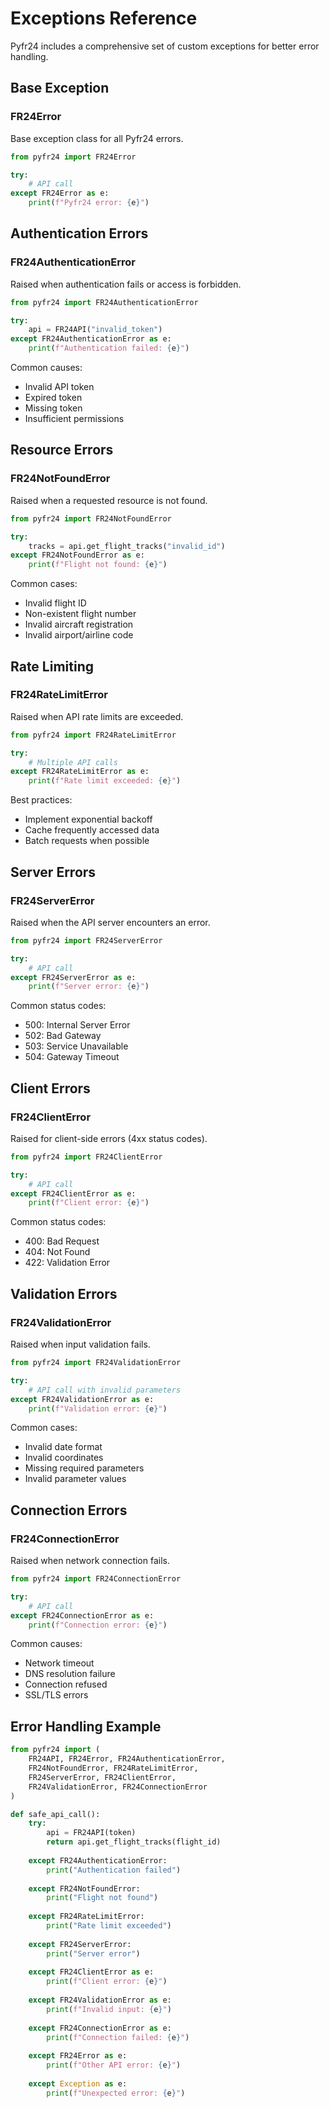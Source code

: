 # Exceptions Reference

Pyfr24 includes a comprehensive set of custom exceptions for better error handling.

## Base Exception

### FR24Error
Base exception class for all Pyfr24 errors.

```python
from pyfr24 import FR24Error

try:
    # API call
except FR24Error as e:
    print(f"Pyfr24 error: {e}")
```

## Authentication Errors

### FR24AuthenticationError
Raised when authentication fails or access is forbidden.

```python
from pyfr24 import FR24AuthenticationError

try:
    api = FR24API("invalid_token")
except FR24AuthenticationError as e:
    print(f"Authentication failed: {e}")
```

Common causes:

- Invalid API token
- Expired token
- Missing token
- Insufficient permissions

## Resource Errors

### FR24NotFoundError
Raised when a requested resource is not found.

```python
from pyfr24 import FR24NotFoundError

try:
    tracks = api.get_flight_tracks("invalid_id")
except FR24NotFoundError as e:
    print(f"Flight not found: {e}")
```

Common cases:

- Invalid flight ID
- Non-existent flight number
- Invalid aircraft registration
- Invalid airport/airline code

## Rate Limiting

### FR24RateLimitError
Raised when API rate limits are exceeded.

```python
from pyfr24 import FR24RateLimitError

try:
    # Multiple API calls
except FR24RateLimitError as e:
    print(f"Rate limit exceeded: {e}")
```

Best practices:

- Implement exponential backoff
- Cache frequently accessed data
- Batch requests when possible

## Server Errors

### FR24ServerError
Raised when the API server encounters an error.

```python
from pyfr24 import FR24ServerError

try:
    # API call
except FR24ServerError as e:
    print(f"Server error: {e}")
```

Common status codes:

- 500: Internal Server Error
- 502: Bad Gateway
- 503: Service Unavailable
- 504: Gateway Timeout

## Client Errors

### FR24ClientError
Raised for client-side errors (4xx status codes).

```python
from pyfr24 import FR24ClientError

try:
    # API call
except FR24ClientError as e:
    print(f"Client error: {e}")
```

Common status codes:

- 400: Bad Request
- 404: Not Found
- 422: Validation Error

## Validation Errors

### FR24ValidationError
Raised when input validation fails.

```python
from pyfr24 import FR24ValidationError

try:
    # API call with invalid parameters
except FR24ValidationError as e:
    print(f"Validation error: {e}")
```

Common cases:

- Invalid date format
- Invalid coordinates
- Missing required parameters
- Invalid parameter values

## Connection Errors

### FR24ConnectionError
Raised when network connection fails.

```python
from pyfr24 import FR24ConnectionError

try:
    # API call
except FR24ConnectionError as e:
    print(f"Connection error: {e}")
```

Common causes:

- Network timeout
- DNS resolution failure
- Connection refused
- SSL/TLS errors

## Error Handling Example

```python
from pyfr24 import (
    FR24API, FR24Error, FR24AuthenticationError, 
    FR24NotFoundError, FR24RateLimitError, 
    FR24ServerError, FR24ClientError,
    FR24ValidationError, FR24ConnectionError
)

def safe_api_call():
    try:
        api = FR24API(token)
        return api.get_flight_tracks(flight_id)
        
    except FR24AuthenticationError:
        print("Authentication failed")
        
    except FR24NotFoundError:
        print("Flight not found")
        
    except FR24RateLimitError:
        print("Rate limit exceeded")
        
    except FR24ServerError:
        print("Server error")
        
    except FR24ClientError as e:
        print(f"Client error: {e}")
        
    except FR24ValidationError as e:
        print(f"Invalid input: {e}")
        
    except FR24ConnectionError as e:
        print(f"Connection failed: {e}")
        
    except FR24Error as e:
        print(f"Other API error: {e}")
        
    except Exception as e:
        print(f"Unexpected error: {e}")
``` 